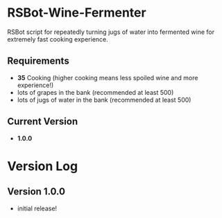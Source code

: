 # RSBot-Wine-Fermenter

RSBot script for repeatedly turning jugs of water into fermented wine for extremely fast cooking experience.

## Requirements
- **35** Cooking (higher cooking means less spoiled wine and more experience!)
- lots of grapes in the bank (recommended at least 500)
- lots of jugs of water in the bank (recommended at least 500)

## Current Version 
- **1.0.0**

# Version Log 

## Version 1.0.0
- initial release!

